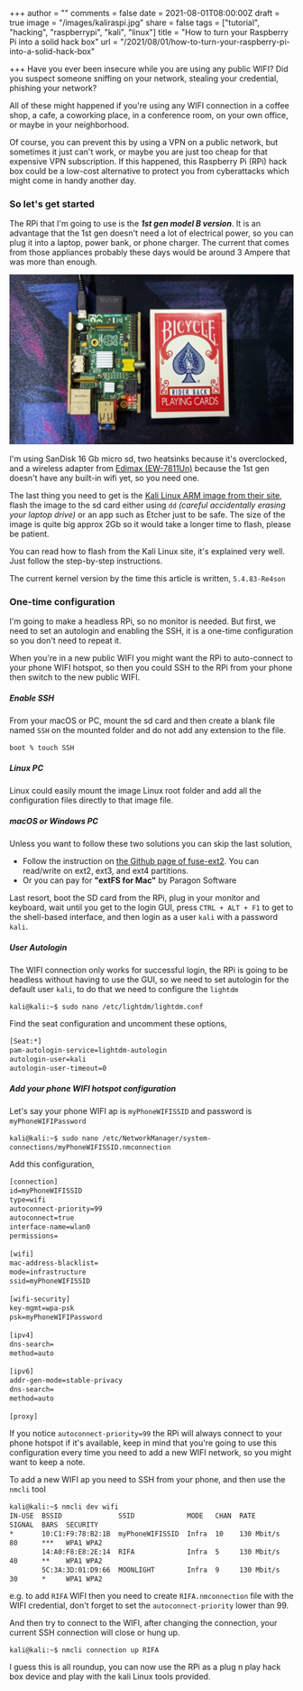 +++
author = ""
comments = false
date = 2021-08-01T08:00:00Z
draft = true
image = "/images/kaliraspi.jpg"
share = false
tags = ["tutorial", "hacking", "raspberrypi", "kali", "linux"]
title = "How to turn your Raspberry Pi into a solid hack box"
url = "/2021/08/01/how-to-turn-your-raspberry-pi-into-a-solid-hack-box"

+++
Have you ever been insecure while you are using any public WIFI? Did you suspect someone sniffing on your network, stealing your credential, phishing your network?

All of these might happened if you're using any WIFI connection in a coffee shop, a cafe, a coworking place, in a conference room, on your own office, or maybe in your neighborhood.

Of course, you can prevent this by using a VPN on a public network, but sometimes it just can't work, or maybe you are just too cheap for that expensive VPN subscription. If this happened, this Raspberry Pi (RPi) hack box could be a low-cost alternative to protect you from cyberattacks which might come in handy another day.

### So let's get started

The RPi that I'm going to use is the **_1st gen model B version_**. It is an advantage that the 1st gen doesn't need a lot of electrical power, so you can plug it into a laptop, power bank, or phone charger. The current that comes from those appliances probably these days would be around 3 Ampere that was more than enough.

![](/images/raspi1bheatsinkedimax.jpg)

I'm using SanDisk 16 Gb micro sd, two heatsinks because it's overclocked, and a wireless adapter from [Edimax (EW-7811Un)](http://amzn.to/2ixrZY2) because the 1st gen doesn't have any built-in wifi yet, so you need one.

The last thing you need to get is the [Kali Linux ARM image from their site](https://www.kali.org/get-kali/#kali-arm), flash the image to the sd card either using `dd` _(careful accidentally erasing your laptop drive)_ or an app such as Etcher just to be safe. The size of the image is quite big approx 2Gb so it would take a longer time to flash, please be patient.

You can read how to flash from the Kali Linux site, it's explained very well. Just follow the step-by-step instructions.

The current kernel version by the time this article is written, `5.4.83-Re4son`

### One-time configuration

I'm going to make a headless RPi, so no monitor is needed. But first, we need to set an autologin and enabling the SSH, it is a one-time configuration so you don't need to repeat it.

When you're in a new public WIFI you might want the RPi to auto-connect to your phone WIFI hotspot, so then you could SSH to the RPi from your phone then switch to the new public WIFI.

##### Enable SSH

From your macOS or PC, mount the sd card and then create a blank file named `SSH` on the mounted folder and do not add any extension to the file.

    boot % touch SSH

##### Linux PC

Linux could easily mount the image Linux root folder and add all the configuration files directly to that image file.

##### macOS or Windows PC

Unless you want to follow these two solutions you can skip the last solution,

* Follow the instruction on [the Github page of fuse-ext2](https://github.com/alperakcan/fuse-ext2). You can read/write on ext2, ext3, and ext4 partitions.
* Or you can pay for **"extFS for Mac"** by Paragon Software

Last resort, boot the SD card from the RPi, plug in your monitor and keyboard, wait until you get to the login GUI, press `CTRL + ALT + F1` to get to the shell-based interface, and then login as a user `kali` with a password `kali`.

##### User Autologin

The WIFI connection only works for successful login, the RPi is going to be headless without having to use the GUI, so we need to set autologin for the default user `kali`, to do that we need to configure the `lightdm`

    kali@kali:~$ sudo nano /etc/lightdm/lightdm.conf

Find the seat configuration and uncomment these options,

    [Seat:*]
    pam-autologin-service=lightdm-autologin
    autologin-user=kali
    autologin-user-timeout=0

##### Add your phone WIFI hotspot configuration

Let's say your phone WIFI ap is `myPhoneWIFISSID` and password is `myPhoneWIFIPassword`

    kali@kali:~$ sudo nano /etc/NetworkManager/system-connections/myPhoneWIFISSID.nmconnection

Add this configuration,

    [connection]
    id=myPhoneWIFISSID
    type=wifi
    autoconnect-priority=99
    autoconnect=true
    interface-name=wlan0
    permissions=
    
    [wifi]
    mac-address-blacklist=
    mode=infrastructure
    ssid=myPhoneWIFISSID
    
    [wifi-security]
    key-mgmt=wpa-psk
    psk=myPhoneWIFIPassword
    
    [ipv4]
    dns-search=
    method=auto
    
    [ipv6]
    addr-gen-mode=stable-privacy
    dns-search=
    method=auto
    
    [proxy]

If you notice `autoconnect-priority=99` the RPi will always connect to your phone hotspot if it's available, keep in mind that you're going to use this configuration every time you need to add a new WIFI network, so you might want to keep a note.

To add a new WIFI ap you need to SSH from your phone, and then use the `nmcli` tool

    kali@kali:~$ nmcli dev wifi
    IN-USE  BSSID              SSID       		MODE   CHAN  RATE        SIGNAL  BARS  SECURITY
    *       10:C1:F9:78:B2:1B  myPhoneWIFISSID  Infra  10    130 Mbit/s  80      ***   WPA1 WPA2
            14:A0:F8:E8:2E:14  RIFA       		Infra  5     130 Mbit/s  40      **    WPA1 WPA2
            5C:3A:3D:01:D9:66  MOONLIGHT  		Infra  9     130 Mbit/s  30      *     WPA1 WPA2

e.g. to add `RIFA` WIFI then you need to create `RIFA.nmconnection` file with the WIFI credential, don't forget to set the `autoconnect-priority` lower than 99.

And then try to connect to the WIFI, after changing the connection, your current SSH connection will close or hung up.

    kali@kali:~$ nmcli connection up RIFA

I guess this is all roundup, you can now use the RPi as a plug n play hack box device and play with the kali Linux tools provided.